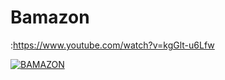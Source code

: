 # Bamazon

:https://www.youtube.com/watch?v=kgGlt-u6Lfw

[![BAMAZON](https://img.youtube.com/vi/kgGlt-u6Lfw/0.jpg)](https://www.youtube.com/watch?v=kgGlt-u6Lfw)
